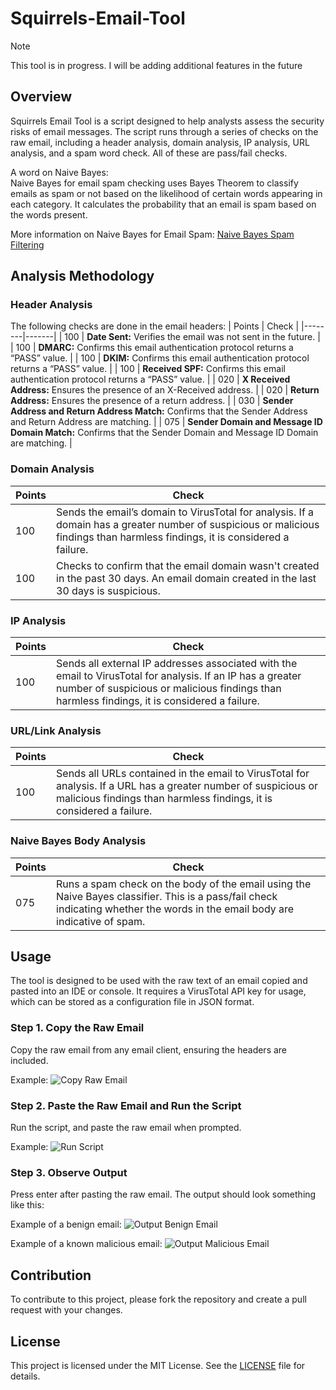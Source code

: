 # Squirrels-Email-Tool

> [!NOTE]
> This tool is in progress. I will be adding additional features in the future

## Overview
Squirrels Email Tool is a script designed to help analysts assess the security risks of email messages. The script runs through a series of checks on the raw email, including a header analysis, domain analysis, IP analysis, URL analysis, and a spam word check. All of these are pass/fail checks.

A word on Naive Bayes:  
Naive Bayes for email spam checking uses Bayes Theorem to classify emails as spam or not based on the likelihood of certain words appearing in each category. It calculates the probability that an email is spam based on the words present.

More information on Naive Bayes for Email Spam:
[Naive Bayes Spam Filtering](https://en.wikipedia.org/wiki/Naive_Bayes_classifier#Spam_filtering)

## Analysis Methodology

### Header Analysis
The following checks are done in the email headers:
| Points | Check |
|--------|-------|
| 100    | **Date Sent:** Verifies the email was not sent in the future. |
| 100    | **DMARC:** Confirms this email authentication protocol returns a “PASS” value. |
| 100    | **DKIM:** Confirms this email authentication protocol returns a “PASS” value. |
| 100    | **Received SPF:** Confirms this email authentication protocol returns a “PASS” value. |
| 020    | **X Received Address:** Ensures the presence of an X-Received address. |
| 020    | **Return Address:** Ensures the presence of a return address. |
| 030    | **Sender Address and Return Address Match:** Confirms that the Sender Address and Return Address are matching. |
| 075    | **Sender Domain and Message ID Domain Match:** Confirms that the Sender Domain and Message ID Domain are matching. |

### Domain Analysis
| Points | Check |
|--------|-------|
| 100    | Sends the email’s domain to VirusTotal for analysis. If a domain has a greater number of suspicious or malicious findings than harmless findings, it is considered a failure. |
| 100    | Checks to confirm that the email domain wasn't created in the past 30 days. An email domain created in the last 30 days is suspicious. |

### IP Analysis
| Points | Check |
|--------|-------|
| 100    | Sends all external IP addresses associated with the email to VirusTotal for analysis. If an IP has a greater number of suspicious or malicious findings than harmless findings, it is considered a failure. |

### URL/Link Analysis
| Points | Check |
|--------|-------|
| 100    | Sends all URLs contained in the email to VirusTotal for analysis. If a URL has a greater number of suspicious or malicious findings than harmless findings, it is considered a failure. |

### Naive Bayes Body Analysis
| Points | Check |
|--------|-------|
| 075    | Runs a spam check on the body of the email using the Naive Bayes classifier. This is a pass/fail check indicating whether the words in the email body are indicative of spam. |

## Usage
The tool is designed to be used with the raw text of an email copied and pasted into an IDE or console. It requires a VirusTotal API key for usage, which can be stored as a configuration file in JSON format.

### Step 1. Copy the Raw Email
Copy the raw email from any email client, ensuring the headers are included.

Example:
![Copy Raw Email](https://github.com/Thoimrn/Squirrels-Email-Tool/blob/main/421591842-8b57ee7c-56e0-4b13-a339-75dcd53ce3d8.png)

### Step 2. Paste the Raw Email and Run the Script
Run the script, and paste the raw email when prompted.

Example:
![Run Script](https://github.com/Thoimrn/Squirrels-Email-Tool/blob/main/421112897-864a2db1-2808-4c93-83c9-bc4e918a1a9c.png)

### Step 3. Observe Output
Press enter after pasting the raw email. The output should look something like this:

Example of a benign email:
![Output Benign Email](https://github.com/Thoimrn/Squirrels-Email-Tool/blob/main/421114467-0b776214-e101-46d4-9d55-88a00bcfa273.png)

Example of a known malicious email:
![Output Malicious Email](https://github.com/Thoimrn/Squirrels-Email-Tool/blob/main/421114522-eb9a1333-28b6-47f0-8177-38df86324d94.png)

## Contribution
To contribute to this project, please fork the repository and create a pull request with your changes.

## License
This project is licensed under the MIT License. See the [LICENSE](LICENSE) file for details.

